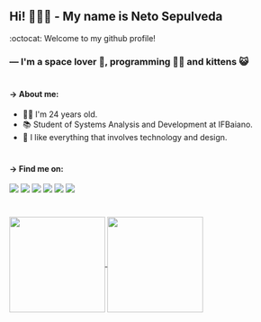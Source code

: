 ## Hi! 🙋🏻‍♂️ - My name is Neto Sepulveda

:octocat: Welcome to my github profile!
### — I'm a space lover 🚀, programming 👨‍💻 and kittens 😺

#

#### → About me:
 - 👦🏻 I'm 24 years old.
 - 📚 Student of Systems Analysis and Development at IFBaiano.
 - 🖤 I like everything that involves technology and design.

#

#### → Find me on:
<!-- Badge Gmail -->
<a target="_blank" href="mailto:clementesepulveda27@gmail.com" style="text-decoration: none;">
 <img src="https://img.shields.io/badge/-Gmail-c14438?style=social-square&logo=Gmail&logoColor=white"/>
</a>
<!-- Badge Twitter -->
<a target="_blank" href="https://twitter.com/net0xy" style="text-decoration: none;">
 <img src="https://img.shields.io/badge/-Twitter-00acee?style=social-square&logo=Twitter&logoColor=white"/>
</a>
<!-- Badge Instagram -->
<a target="_blank" href="http://instagram.com/netosepulveda_" style="text-decoration: none;">
 <img src="https://img.shields.io/badge/-Instagram-3f729b?style=social-square&logo=Instagram&logoColor=white"/>
</a>
<!-- Badge Linkedin -->
<a target="_blank" href="https://www.linkedin.com/in/netosepulveda" style="text-decoration: none;">
 <img src="https://img.shields.io/badge/-Linkedin-0e76a8?style=social-square&logo=Linkedin&logoColor=white"/>
</a>
<!-- Badge Steam -->
<a target="_blank" href="https://steamcommunity.com/id/net0x" style="text-decoration: none;">
 <img src="https://img.shields.io/badge/-Steam-171a21?style=social-square&logo=Steam&logoColor=white"/>
</a>
<!-- Badge Steam -->
<a href="#" style="text-decoration: none;">
 <img src="https://img.shields.io/badge/-net0x%238469-738ADB?style=social-square&logo=Discord&logoColor=white"/>
</a>

#

<!-- GitHub Stats -->
<a href="#">
 <img height="170em" align="center"  src="https://github-readme-stats.vercel.app/api?username=netosep&count_private=true&show_icons=true&theme=omni&hide_border=true&include_all_commits=true&layout=compact&)" />
</a>

<a href="#">
 <img height="170em" align="center" src="https://github-readme-stats.vercel.app/api/top-langs/?username=netosep&langs_count=8&layout=compact&theme=omni&hide_border=true&include_all_commits=true&count_private=true&)" />
</a>
